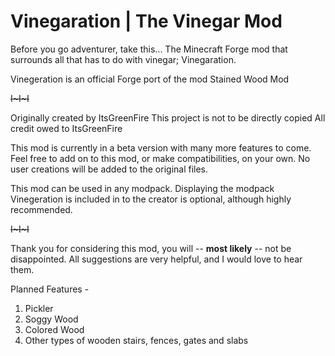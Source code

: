 # Vinegaration | The Vinegar Mod
Before you go adventurer, take this...
The Minecraft Forge mod that surrounds all that has to do with vinegar; Vinegaration.

Vinegeration is an official Forge port of the mod Stained Wood Mod

~~I~I~I~~

Originally created by ItsGreenFire
This project is not to be directly copied
All credit owed to ItsGreenFire

This mod is currently in a beta version with many more features to come.
Feel free to add on to this mod, or make compatibilities, on your own.
No user creations will be added to the original files.

This mod can be used in any modpack.
Displaying the modpack Vinegeration is included in to the creator is optional, although highly recommended.

~~I~I~I~~

Thank you for considering this mod, you will -- **most likely** -- not be disappointed.
All suggestions are very helpful, and I would love to hear them.

Planned Features -
1. Pickler
2. Soggy Wood
3. Colored Wood
4. Other types of wooden stairs, fences, gates and slabs